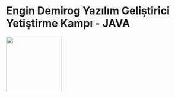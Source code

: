 # Engin Demirog Yazılım Geliştirici Yetiştirme Kampı - JAVA 
<img src="https://stickershop.line-scdn.net/stickershop/v1/product/1421377/LINEStorePC/main.png;compress=true" height="150" width="150" >






